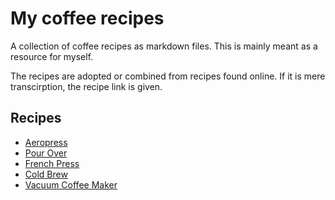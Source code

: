 # My coffee recipes

A collection of coffee recipes as markdown files. This is mainly meant as a resource for myself.

The recipes are adopted or combined from recipes found online. If it is mere transcirption, the recipe link is given.


## Recipes

- [Aeropress](Aeropress.md)
- [Pour Over](PourOver.md)
- [French Press](FrenchPress.md)
- [Cold Brew](ColdBrew.md)
- [Vacuum Coffee Maker](VacuumCoffeeMaker.md)

